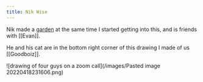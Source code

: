 ```yaml
---
title: Nik Wise
---
```


Nik made a [garden](https://garden.nikolas.ws) at the same time I started getting into this, and is friends with [[Evan]].

He and his cat are in the bottom right corner of this drawing I made of us [[Goodboiz]].

![drawing of four guys on a zoom call](/images/Pasted image 20220418231606.png)
